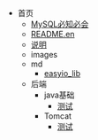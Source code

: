 - 首页
  - [MySQL必知必会](MySQL必知必会.md)
  - [README.en](README.en.md)
  - [说明](说明.md)
  - images
  - md
    - [easyio_lib](md/easyio_lib.md)
  - 后端
    - java基础
      - [测试](后端/java基础/测试.md)
    - Tomcat
      - [测试](后端/Tomcat/测试.md)
